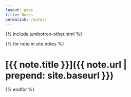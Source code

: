 ```yaml
---
layout: page
title: Notes
permalink: /notes/
---
```


{% include jumbotron-other.html %}

{% for note in site.notes %}
# [{{ note.title }}]({{ note.url | prepend: site.baseurl }})
{% endfor %}
  
  